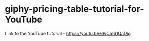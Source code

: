 # giphy-pricing-table-tutorial-for-YouTube

Link to the YouTube tutorial - https://youtu.be/dvCm61QaDig 
